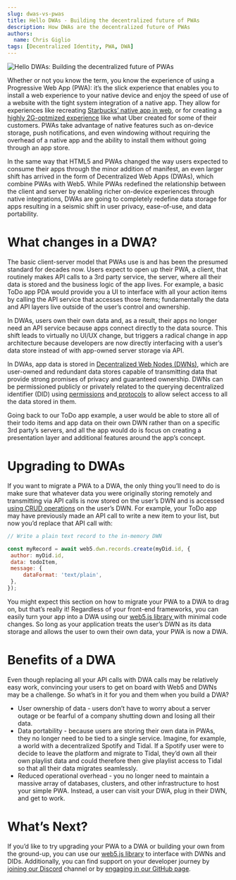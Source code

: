 ```yaml
---
slug: dwas-vs-pwas
title: Hello DWAs - Building the decentralized future of PWAs
description: How DWAs are the decentralized future of PWAs
authors:
  name: Chris Giglio
tags: [Decentralized Identity, PWA, DWA]
---
```


<head>
  <meta property="og:title" content="Hello DWAs: Building the decentralized future of PWAs" />
  <meta property="og:type" content="website" />
  <meta property="og:url" content='https://developer.tbd.website/blog/2023-05-23-dwas-vs-pwas' />
  <meta name="og:description" content="How DWAs are the decentralized future of PWAs" />
  <meta property="og:image" content="https://developer.tbd.website/assets/images/dwas-vs-pwas.png" /> 

  <meta name="twitter:card" content="summary_large_image" />
  <meta property="twitter:domain" content="developer.tbd.website" />
  <meta name="twitter:site" content="@tbddev" />
  <meta name="twitter:title" content="Hello DWAs: Building the decentralized future of PWAs" />
  <meta property="twitter:url" content='https://developer.tbd.website/blog/2023-05-23-dwas-vs-pwas' /> 
  <meta name="twitter:description" content="How DWAs are the decentralized future of PWAs" />
  <meta name="twitter:image" content="https://developer.tbd.website/assets/images/dwas-vs-pwas-478cc48cbfc1dd8176dc0c98cafcf16f.png" />

  <link rel="apple-touch-icon" href="https://developer.tbd.website/img/tbd-fav-icon-main.png" />
</head>

![Hello DWAs: Building the decentralized future of PWAs](/img/dwas-vs-pwas.png)

Whether or not you know the term, you know the experience of using a Progressive Web App (PWA): it’s the slick experience that enables you to install a web experience to your native device and enjoy the speed of use of a website with the tight system integration of a native app. They allow for experiences like recreating [Starbucks’ native app in web](https://app.starbucks.com/), or for creating a [highly 2G-optmized experience](https://www.tigren.com/blog/uber-pwa) like what Uber created for some of their customers. PWAs take advantage of native features such as on-device storage, push notifications, and even windowing without requiring the overhead of a native app and the ability to install them without going through an app store. 

In the same way that HTML5 and PWAs changed the way users expected to consume their apps through the minor addition of manifest, an even larger shift has arrived in the form of Decentralized Web Apps (DWAs), which combine PWAs with Web5. While PWAs redefined the relationship between the client and server by enabling richer on-device experiences through native integrations, DWAs are going to completely redefine data storage for apps resulting in a seismic shift in user privacy, ease-of-use, and data portability.

<!--truncate-->


# What changes in a DWA?

The basic client-server model that PWAs use is and has been the presumed standard for decades now. Users expect to open up their PWA, a client, that routinely makes API calls to a 3rd party service, the server, where all their data is stored and the business logic of the app lives. For example, a basic ToDo app PDA would provide you a UI to interface with all your action items by calling the API service that accesses those items; fundamentally the data and API layers live outside of the user’s control and ownership.

In DWAs, users own their own data and, as a result, their apps no longer need an API service because apps connect directly to the data source. This shift leads to virtually no UI/UX change, but triggers a radical change in app architecture because developers are now directly interfacing with a user’s data store instead of with app-owned server storage via API. 

In DWAs, app data is stored in [Decentralized Web Nodes (DWNs)](/docs/web5/learn/decentralized-web-nodes), which are user-owned and redundant data stores capable of transmitting data that provide strong promises of privacy and guaranteed ownership. DWNs can be permissioned publicly or privately related to the querying decentralized identifier (DID) using [permissions](/docs/web5/learn/decentralized-web-nodes) and[ protocols](/docs/web5/learn/protocols) to allow select access to all the data stored in them. 

Going back to our ToDo app example, a user would be able to store all of their todo items and app data on their own DWN rather than on a specific 3rd party’s servers, and all the app would do is focus on creating a presentation layer and additional features around the app’s concept. 


# Upgrading to DWAs


If you want to migrate a PWA to a DWA, the only thing you’ll need to do is make sure that whatever data you were originally storing remotely and transmitting via API calls is now stored on the user’s DWN and is accessed [using CRUD operations](/docs/web5/build/decentralized-web-nodes/write-to-dwn) on the user’s DWN. For example, your ToDo app may have previously made an API call to write a new item to your list, but now you’d replace that API call with:


```js
// Write a plain text record to the in-memory DWN

const myRecord = await web5.dwn.records.create(myDid.id, {
 author: myDid.id,
 data: todoItem,
 message: {
     dataFormat: 'text/plain',
 },
});
```

You might expect this section on how to migrate your PWA to a DWA to drag on, but that’s really it! Regardless of your front-end frameworks, you can easily turn your app into a DWA using our [web5.js library ](/docs/web5/)with minimal code changes. So long as your application treats the user’s DWN as its data storage and allows the user to own their own data, your PWA is now a DWA.


# Benefits of a DWA

Even though replacing all your API calls with DWA calls may be relatively easy work, convincing your users to get on board with Web5 and DWNs may be a challenge. So what’s in it for you and them when you build a DWA?

* User ownership of data - users don’t have to worry about a server outage or be fearful of a company shutting down and losing all their data.
* Data portability - because users are storing their own data in PWAs, they no longer need to be tied to a single service. Imagine, for example, a world with a decentralized Spotify and Tidal. If a Spotify user were to decide to leave the platform and migrate to Tidal, they’d own all their own playlist data and could therefore then give playlist access to Tidal so that all their data migrates seamlessly. 
* Reduced operational overhead - you no longer need to maintain a massive array of databases, clusters, and other infrastructure to host your simple PWA. Instead, a user can visit your DWA, plug in their DWN, and get to work.


# What’s Next?

If you’d like to try upgrading your PWA to a DWA or building your own from the ground-up, you can use our [web5.js library](/docs/web5/) to interface with DWNs and DIDs. Additionally, you can find support on your developer journey by [joining our Discord](https://discord.gg/tbd) channel or by [engaging in our GitHub page](https://github.com/TBD54566975/web5-js).
